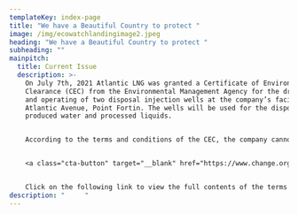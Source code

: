 ```yaml
---
templateKey: index-page
title: "We have a Beautiful Country to protect "
image: /img/ecowatchlandingimage2.jpeg
heading: "We have a Beautiful Country to protect "
subheading: ""
mainpitch:
  title: Current Issue
  description: >-
    On July 7th, 2021 Atlantic LNG was granted a Certificate of Environmental
    Clearance (CEC) from the Environmental Management Agency for the drilling
    and operating of two disposal injection wells at the company’s facility,
    Atlantic Avenue, Point Fortin. The wells will be used for the disposal of
    produced water and processed liquids.


    According to the terms and conditions of the CEC, the company cannot commence work of any kind until the company obtains approvals from ALL statutory and regulatory agencies. Atlantic is also mandated to ensure that every precaution is taken to avoid any form of air, noise and water pollution. Additionally, as part of the approval agreement, the company is required to engage the stakeholders – residents, institutions, businesses etc. – on the scope of work related to the project, effects, restrictions, health and safety measures to be taken, and identification of specific names and contact numbers for the community relations officers.  


    <a class="cta-button" target="__blank" href="https://www.change.org/p/commissioner-of-state-lands-of-the-ministry-of-agriculture-land-and-fisheries-cosl-placeholder/dashboard">Sign the petition</a>


    Click on the following link to view the full contents of the terms and conditions of the CEC. <a href="/files/AtlanticCEC.pdf">AtlanticLNG-CEC.pdf</a>
description: "     "
---
```

